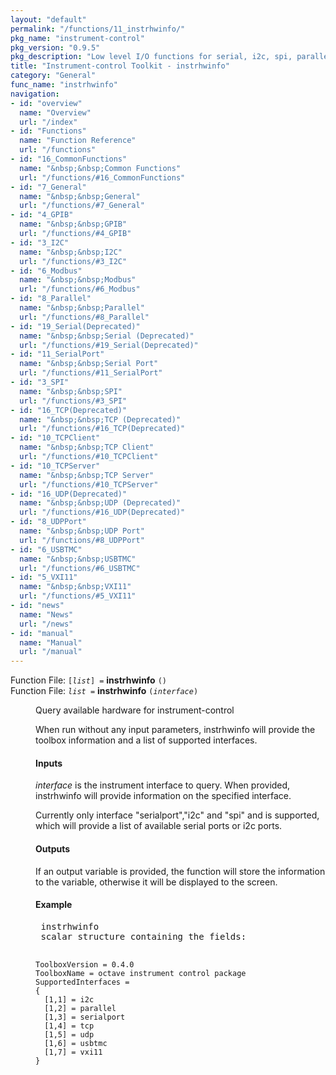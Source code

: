 ```yaml
---
layout: "default"
permalink: "/functions/11_instrhwinfo/"
pkg_name: "instrument-control"
pkg_version: "0.9.5"
pkg_description: "Low level I/O functions for serial, i2c, spi, parallel, tcp, gpib, modbus, vxi11, udp and usbtmc interfaces."
title: "Instrument-control Toolkit - instrhwinfo"
category: "General"
func_name: "instrhwinfo"
navigation:
- id: "overview"
  name: "Overview"
  url: "/index"
- id: "Functions"
  name: "Function Reference"
  url: "/functions"
- id: "16_CommonFunctions"
  name: "&nbsp;&nbsp;Common Functions"
  url: "/functions/#16_CommonFunctions"
- id: "7_General"
  name: "&nbsp;&nbsp;General"
  url: "/functions/#7_General"
- id: "4_GPIB"
  name: "&nbsp;&nbsp;GPIB"
  url: "/functions/#4_GPIB"
- id: "3_I2C"
  name: "&nbsp;&nbsp;I2C"
  url: "/functions/#3_I2C"
- id: "6_Modbus"
  name: "&nbsp;&nbsp;Modbus"
  url: "/functions/#6_Modbus"
- id: "8_Parallel"
  name: "&nbsp;&nbsp;Parallel"
  url: "/functions/#8_Parallel"
- id: "19_Serial(Deprecated)"
  name: "&nbsp;&nbsp;Serial (Deprecated)"
  url: "/functions/#19_Serial(Deprecated)"
- id: "11_SerialPort"
  name: "&nbsp;&nbsp;Serial Port"
  url: "/functions/#11_SerialPort"
- id: "3_SPI"
  name: "&nbsp;&nbsp;SPI"
  url: "/functions/#3_SPI"
- id: "16_TCP(Deprecated)"
  name: "&nbsp;&nbsp;TCP (Deprecated)"
  url: "/functions/#16_TCP(Deprecated)"
- id: "10_TCPClient"
  name: "&nbsp;&nbsp;TCP Client"
  url: "/functions/#10_TCPClient"
- id: "10_TCPServer"
  name: "&nbsp;&nbsp;TCP Server"
  url: "/functions/#10_TCPServer"
- id: "16_UDP(Deprecated)"
  name: "&nbsp;&nbsp;UDP (Deprecated)"
  url: "/functions/#16_UDP(Deprecated)"
- id: "8_UDPPort"
  name: "&nbsp;&nbsp;UDP Port"
  url: "/functions/#8_UDPPort"
- id: "6_USBTMC"
  name: "&nbsp;&nbsp;USBTMC"
  url: "/functions/#6_USBTMC"
- id: "5_VXI11"
  name: "&nbsp;&nbsp;VXI11"
  url: "/functions/#5_VXI11"
- id: "news"
  name: "News"
  url: "/news"
- id: "manual"
  name: "Manual"
  url: "/manual"
---
```

<dl class="first-deftypefn">
<dt class="deftypefn" id="index-instrhwinfo"><span class="category-def">Function File: </span><span><code class="def-type">[<var class="var">list</var>] =</code> <strong class="def-name">instrhwinfo</strong> <code class="def-code-arguments">()</code><a class="copiable-link" href="#index-instrhwinfo"></a></span></dt>
<dt class="deftypefnx def-cmd-deftypefn" id="index-instrhwinfo-1"><span class="category-def">Function File: </span><span><code class="def-type"><var class="var">list</var> =</code> <strong class="def-name">instrhwinfo</strong> <code class="def-code-arguments">(<var class="var">interface</var>)</code><a class="copiable-link" href="#index-instrhwinfo-1"></a></span></dt>
<dd><p>Query available hardware for instrument-control
</p>
<p>When run without any input parameters, instrhwinfo will provide the toolbox
 information and a list of supported interfaces.
</p>
<h4 class="subsubheading" id="Inputs"><span>Inputs<a class="copiable-link" href="#Inputs"></a></span></h4>
<p><var class="var">interface</var> is the instrument interface to query. When provided, instrhwinfo
 will provide information on the specified interface.
</p>
<p>Currently only interface &quot;serialport&quot;,&quot;i2c&quot; and &quot;spi&quot; and is supported, which will provide a list of
 available serial ports or i2c ports.
</p>
<h4 class="subsubheading" id="Outputs"><span>Outputs<a class="copiable-link" href="#Outputs"></a></span></h4>
<p>If an output variable is provided, the function will store the information
 to the variable, otherwise it will be displayed to the screen.
</p>
<h4 class="subsubheading" id="Example"><span>Example<a class="copiable-link" href="#Example"></a></span></h4>
<div class="example">
<pre class="example-preformatted"> instrhwinfo
 scalar structure containing the fields:

    ToolboxVersion = 0.4.0
    ToolboxName = octave instrument control package
    SupportedInterfaces =
    {
      [1,1] = i2c
      [1,2] = parallel
      [1,3] = serialport
      [1,4] = tcp
      [1,5] = udp
      [1,6] = usbtmc
      [1,7] = vxi11
    }

 </pre></div>

</dd></dl>